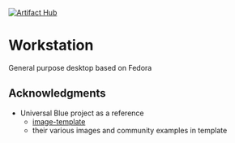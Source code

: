 [![Artifact Hub](https://img.shields.io/endpoint?url=https://artifacthub.io/badge/repository/tuqueos-workstation)](https://artifacthub.io/packages/search?repo=tuqueos-workstation)

# Workstation

General purpose desktop based on Fedora

## Acknowledgments

- Universal Blue project as a reference
  - [image-template](https://github.com/ublue-os/image-template)
  - their various images and community examples in template
